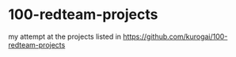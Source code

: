 # 100-redteam-projects
my attempt at the projects listed in https://github.com/kurogai/100-redteam-projects
